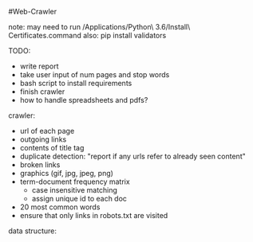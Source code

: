 #Web-Crawler

note: may need to run /Applications/Python\ 3.6/Install\ Certificates.command
	also: pip install validators

TODO:
- write report
- take user input of num pages and stop words
- bash script to install requirements
- finish crawler
- how to handle spreadsheets and pdfs?



crawler:
- url of each page
- outgoing links
- contents of title tag
- duplicate detection: "report if any urls refer to already seen content"
- broken links
- graphics (gif, jpg, jpeg, png)
- term-document frequency matrix
	- case insensitive matching
	- assign unique id to each doc
- 20 most common words
- ensure that only links in robots.txt are visited

data structure:

